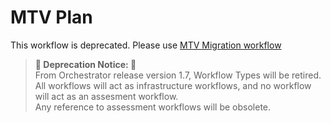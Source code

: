 
MTV Plan
===========

This workflow is deprecated. Please use [MTV Migration workflow](https://github.com/rhdhorchestrator/serverless-workflows/blob/main/deploy/docs/main/mtv-migration)

> **🚨 Deprecation Notice: 🚨**  
> From Orchestrator release version 1.7, Workflow Types will be retired. All workflows will act as infrastructure workflows, and no workflow will act as an assesment workflow. <br>
> Any reference to assessment workflows will be obsolete.

